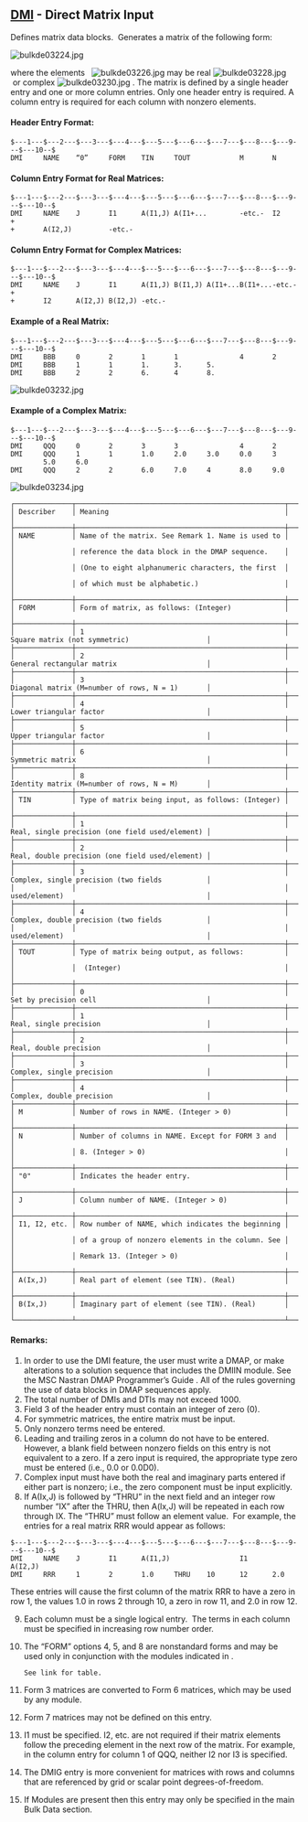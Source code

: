 ## [DMI](https://nexus.hexagon.com/documentationcenter/bundle/MSC_Nastran_2022.4/page/Nastran_Combined_Book/qrg/bulkde/TOC.DMI.xhtml) - Direct Matrix Input

Defines matrix data blocks.  Generates a matrix of the following form:

![bulkde03224.jpg](https://help-be.hexagonmi.com/bundle/MSC_Nastran_2022.4/page/Nastran_Combined_Book/qrg/bulkde/../../../assets/bulkde03224.jpg?_LANG=enus)  

where the elements   ![bulkde03226.jpg](https://help-be.hexagonmi.com/bundle/MSC_Nastran_2022.4/page/Nastran_Combined_Book/qrg/bulkde/../../../assets/bulkde03226.jpg?_LANG=enus)  may be real ![bulkde03228.jpg](https://help-be.hexagonmi.com/bundle/MSC_Nastran_2022.4/page/Nastran_Combined_Book/qrg/bulkde/../../../assets/bulkde03228.jpg?_LANG=enus)  or complex  ![bulkde03230.jpg](https://help-be.hexagonmi.com/bundle/MSC_Nastran_2022.4/page/Nastran_Combined_Book/qrg/bulkde/../../../assets/bulkde03230.jpg?_LANG=enus) . The matrix is defined by a single header entry and one or more column entries. Only one header entry is required. A column entry is required for each column with nonzero elements.

#### Header Entry Format:

```nastran
$---1---$---2---$---3---$---4---$---5---$---6---$---7---$---8---$---9---$---10--$
DMI     NAME    “0”     FORM    TIN     TOUT            M       N               
```

#### Column Entry Format for Real Matrices:

```nastran
$---1---$---2---$---3---$---4---$---5---$---6---$---7---$---8---$---9---$---10--$
DMI     NAME    J       I1      A(I1,J) A(I1+...        -etc.-  I2      +       
+       A(I2,J)         -etc.-                                                  
```

#### Column Entry Format for Complex Matrices:

```nastran
$---1---$---2---$---3---$---4---$---5---$---6---$---7---$---8---$---9---$---10--$
DMI     NAME    J       I1      A(I1,J) B(I1,J) A(I1+...B(I1+...-etc.-  +       
+       I2      A(I2,J) B(I2,J) -etc.-                                          
```

#### Example of a Real Matrix:

```nastran
$---1---$---2---$---3---$---4---$---5---$---6---$---7---$---8---$---9---$---10--$
DMI     BBB     0       2       1       1               4       2               
DMI     BBB     1       1       1.      3.      5.                              
DMI     BBB     2       2       6.      4       8.                              
```

![bulkde03232.jpg](https://help-be.hexagonmi.com/bundle/MSC_Nastran_2022.4/page/Nastran_Combined_Book/qrg/bulkde/../../../assets/bulkde03232.jpg?_LANG=enus)  

#### Example of a Complex Matrix:

```nastran
$---1---$---2---$---3---$---4---$---5---$---6---$---7---$---8---$---9---$---10--$
DMI     QQQ     0       2       3       3               4       2               
DMI     QQQ     1       1       1.0     2.0     3.0     0.0     3               
        5.0     6.0                                                             
DMI     QQQ     2       2       6.0     7.0     4       8.0     9.0             
```

![bulkde03234.jpg](https://help-be.hexagonmi.com/bundle/MSC_Nastran_2022.4/page/Nastran_Combined_Book/qrg/bulkde/../../../assets/bulkde03234.jpg?_LANG=enus)

```text
┌──────────────┬───────────────────────────────────────────────────┬─────────────────────────────────────────────────┐
│ Describer    │ Meaning                                           │                                                 │
├──────────────┼───────────────────────────────────────────────────┼─────────────────────────────────────────────────┤
│ NAME         │ Name of the matrix. See Remark 1. Name is used to │                                                 │
│              │ reference the data block in the DMAP sequence.    │                                                 │
│              │ (One to eight alphanumeric characters, the first  │                                                 │
│              │ of which must be alphabetic.)                     │                                                 │
├──────────────┼───────────────────────────────────────────────────┼─────────────────────────────────────────────────┤
│ FORM         │ Form of matrix, as follows: (Integer)             │                                                 │
├──────────────┼───────────────────────────────────────────────────┼─────────────────────────────────────────────────┤
│              │ 1                                                 │ Square matrix (not symmetric)                   │
├──────────────┼───────────────────────────────────────────────────┼─────────────────────────────────────────────────┤
│              │ 2                                                 │ General rectangular matrix                      │
├──────────────┼───────────────────────────────────────────────────┼─────────────────────────────────────────────────┤
│              │ 3                                                 │ Diagonal matrix (M=number of rows, N = 1)       │
├──────────────┼───────────────────────────────────────────────────┼─────────────────────────────────────────────────┤
│              │ 4                                                 │ Lower triangular factor                         │
├──────────────┼───────────────────────────────────────────────────┼─────────────────────────────────────────────────┤
│              │ 5                                                 │ Upper triangular factor                         │
├──────────────┼───────────────────────────────────────────────────┼─────────────────────────────────────────────────┤
│              │ 6                                                 │ Symmetric matrix                                │
├──────────────┼───────────────────────────────────────────────────┼─────────────────────────────────────────────────┤
│              │ 8                                                 │ Identity matrix (M=number of rows, N = M)       │
├──────────────┼───────────────────────────────────────────────────┼─────────────────────────────────────────────────┤
│ TIN          │ Type of matrix being input, as follows: (Integer) │                                                 │
├──────────────┼───────────────────────────────────────────────────┼─────────────────────────────────────────────────┤
│              │ 1                                                 │ Real, single precision (one field used/element) │
├──────────────┼───────────────────────────────────────────────────┼─────────────────────────────────────────────────┤
│              │ 2                                                 │ Real, double precision (one field used/element) │
├──────────────┼───────────────────────────────────────────────────┼─────────────────────────────────────────────────┤
│              │ 3                                                 │ Complex, single precision (two fields           │
│              │                                                   │ used/element)                                   │
├──────────────┼───────────────────────────────────────────────────┼─────────────────────────────────────────────────┤
│              │ 4                                                 │ Complex, double precision (two fields           │
│              │                                                   │ used/element)                                   │
├──────────────┼───────────────────────────────────────────────────┼─────────────────────────────────────────────────┤
│ TOUT         │ Type of matrix being output, as follows:          │                                                 │
│              │  (Integer)                                        │                                                 │
├──────────────┼───────────────────────────────────────────────────┼─────────────────────────────────────────────────┤
│              │ 0                                                 │ Set by precision cell                           │
├──────────────┼───────────────────────────────────────────────────┼─────────────────────────────────────────────────┤
│              │ 1                                                 │ Real, single precision                          │
├──────────────┼───────────────────────────────────────────────────┼─────────────────────────────────────────────────┤
│              │ 2                                                 │ Real, double precision                          │
├──────────────┼───────────────────────────────────────────────────┼─────────────────────────────────────────────────┤
│              │ 3                                                 │ Complex, single precision                       │
├──────────────┼───────────────────────────────────────────────────┼─────────────────────────────────────────────────┤
│              │ 4                                                 │ Complex, double precision                       │
├──────────────┼───────────────────────────────────────────────────┼─────────────────────────────────────────────────┤
│ M            │ Number of rows in NAME. (Integer > 0)             │                                                 │
├──────────────┼───────────────────────────────────────────────────┼─────────────────────────────────────────────────┤
│ N            │ Number of columns in NAME. Except for FORM 3 and  │                                                 │
│              │ 8. (Integer > 0)                                  │                                                 │
├──────────────┼───────────────────────────────────────────────────┼─────────────────────────────────────────────────┤
│ "0"          │ Indicates the header entry.                       │                                                 │
├──────────────┼───────────────────────────────────────────────────┼─────────────────────────────────────────────────┤
│ J            │ Column number of NAME. (Integer > 0)              │                                                 │
├──────────────┼───────────────────────────────────────────────────┼─────────────────────────────────────────────────┤
│ I1, I2, etc. │ Row number of NAME, which indicates the beginning │                                                 │
│              │ of a group of nonzero elements in the column. See │                                                 │
│              │ Remark 13. (Integer > 0)                          │                                                 │
├──────────────┼───────────────────────────────────────────────────┼─────────────────────────────────────────────────┤
│ A(Ix,J)      │ Real part of element (see TIN). (Real)            │                                                 │
├──────────────┼───────────────────────────────────────────────────┼─────────────────────────────────────────────────┤
│ B(Ix,J)      │ Imaginary part of element (see TIN). (Real)       │                                                 │
└──────────────┴───────────────────────────────────────────────────┴─────────────────────────────────────────────────┘
```

#### Remarks:

1. In order to use the DMI feature, the user must write a DMAP, or make alterations to a solution sequence that includes the DMIIN module. See the  MSC Nastran DMAP Programmer’s Guide . All of the rules governing the use of data blocks in DMAP sequences apply.
2. The total number of DMIs and DTIs may not exceed 1000.
3. Field 3 of the header entry must contain an integer of zero (0).
4. For symmetric matrices, the entire matrix must be input.
5. Only nonzero terms need be entered.
6. Leading and trailing zeros in a column do not have to be entered. However, a blank field between nonzero fields on this entry is not equivalent to a zero. If a zero input is required, the appropriate type zero must be entered (i.e., 0.0 or 0.0D0).
7. Complex input must have both the real and imaginary parts entered if either part is nonzero; i.e., the zero component must be input explicitly.
8. If A(Ix,J) is followed by “THRU” in the next field and an integer row number “IX” after the THRU, then A(lx,J) will be repeated in each row through IX. The “THRU” must follow an element value.  For example, the entries for a real matrix RRR would appear as follows:

```nastran
$---1---$---2---$---3---$---4---$---5---$---6---$---7---$---8---$---9---$---10--$
DMI     NAME    J       I1      A(I1,J)                 I1      A(I2,J)         
DMI     RRR     1       2       1.0     THRU    10      12      2.0             
```

These entries will cause the first column of the matrix RRR to have a zero in row 1, the values 1.0 in rows 2 through 10, a zero in row 11, and 2.0 in row 12.

9. Each column must be a single logical entry.  The terms in each column must be specified in increasing row number order.
10. The “FORM” options 4, 5, and 8 are nonstandard forms and may be used only in conjunction with the modules indicated in  .

        See link for table.

11. Form 3 matrices are converted to Form 6 matrices, which may be used by any module.
12. Form 7 matrices may not be defined on this entry.
13. I1 must be specified. I2, etc. are not required if their matrix elements follow the preceding element in the next row of the matrix. For example, in the column entry for column 1 of QQQ, neither I2 nor I3 is specified.
14. The DMIG entry is more convenient for matrices with rows and columns that are referenced by grid or scalar point degrees-of-freedom.
15. If Modules are present then this entry may only be specified in the main Bulk Data section.
